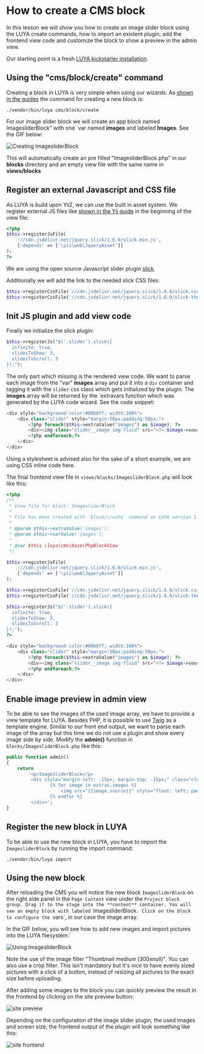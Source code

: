 # How to create a CMS block

In this lesson we will show you how to create an image slider block using the LUYA create commands, how to import an existent plugin, add the frontend view code and customize the block to show a preview in the admin view.

Our starting point is a fresh [LUYA kickstarter installation](https://luya.io/guide/install).

## Using the "cms/block/create" command
Creating a block in LUYA is very simple when using our wizards. As [shown in the guides](https://luya.io/guide/app-blocks) the command for creating a new block is:

```
./vendor/bin/luya cms/block/create
```

For our image slider block we will create an app block named ImagesliderBlock" with one `var named **images** and labeled **Images**.
See the GIF below:

![Creating ImagesliderBlock](https://raw.githubusercontent.com/luyadev/luya/master/docs/guide/img/imagesliderblock-create.gif "Creating block with commands")

This will automatically create an pre filled "ImagesliderBlock.php" in our **blocks** directory and an empty view file with the same name in **views/blocks**

## Register an external Javascript and CSS file

As LUYA is build upon Yii2, we can use the built in asset system. We register external JS files like [shown in the Yii guide](http://www.yiiframework.com/doc-2.0/guide-output-client-scripts.html#script-files) in the beginning of the view file:

```php
<?php 
$this->registerJsFile(
    '//cdn.jsdelivr.net/jquery.slick/1.6.0/slick.min.js', 
    ['depends' => ['\yii\web\JqueryAsset']]
);
?>
```

We are using the open source Javascript slider plugin [slick](http://kenwheeler.github.io/slick/).

Additionally we will add the link to the needed slick CSS files:

```php
$this->registerCssFile('//cdn.jsdelivr.net/jquery.slick/1.6.0/slick.css');
$this->registerCssFile('//cdn.jsdelivr.net/jquery.slick/1.6.0/slick-theme.css');
```

## Init JS plugin and add view code

Finally we initialize the slick plugin:

```php
$this->registerJs("$('.slider').slick({
  infinite: true,
  slidesToShow: 3,
  slidesToScroll: 3
});");
```

The only part which missing is the rendered view code. We want to parse each image from the "var" **images** array and put it into a `div` container and tagging it with the `slider` css class which gets initialized by the plugin. The **images** array will be returned by the `extravars function which was generated by the LUYA code wizard. See the code snippet:

```php
<div style="background-color:#00b0ff; width:100%">
    <div class="slider" style="margin:50px;padding:50px;">
        <?php foreach($this->extraValue("images") as $image): ?>
        <div><img class="slider__image img-fluid" src="<?= $image->source ?>" /></div>
        <?php endforeach;?>
    </div>
</div>
```

Using a stylesheet is advised also for the sake of a short example, we are using CSS inline code here.

The final frontend view file in `views/blocks/ImagesliderBlock.php` will look like this:

```php
<?php
/**
 * View file for block: ImagesliderBlock 
 *
 * File has been created with `block/create` command on LUYA version 1.0.0. 
 *
 * @param $this->extraValue('images');
 * @param $this->varValue('images');
 *
 * @var $this \luya\cms\base\PhpBlockView
 */

$this->registerJsFile(
    '//cdn.jsdelivr.net/jquery.slick/1.6.0/slick.min.js',
    ['depends' => ['\yii\web\JqueryAsset']]
);

$this->registerCssFile('//cdn.jsdelivr.net/jquery.slick/1.6.0/slick.css');
$this->registerCssFile('//cdn.jsdelivr.net/jquery.slick/1.6.0/slick-theme.css');

$this->registerJs("$('.slider').slick({
  infinite: true,
  slidesToShow: 3,
  slidesToScroll: 3
});");
?>

<div style="background-color:#00b0ff; width:100%">
    <div class="slider" style="margin:50px;padding:50px;">
        <?php foreach($this->extraValue("images") as $image): ?>
        <div><img class="slider__image img-fluid" src="<?= $image->source ?>" /></div>
        <?php endforeach;?>
    </div>
</div>
```

## Enable image preview in admin view

To be able to see the images of the used image array, we have to provide a view template for LUYA. Besides PHP, it is possible to use [Twig](https://twig.sensiolabs.org/) as a template engine. Similar to our front end output, we want to parse each image of the array but this time we do not use a plugin and show every image side by side. Modify the **admin()** function in ```blocks/ImagesliderBlock.php``` like this:

```php
public function admin()
{
    return
        '<p>ImagesliderBlock</p>
         <div style="margin-left: -15px; margin-top: -15px;" class="clearfix">
                {% for image in extras.images %}
                    <img src="{{image.source}}" style="float: left; padding-left: 15px; padding-top: 15px;" />
                {% endfor %}
         </div>';
}
```

## Register the new block in LUYA

To be able to use the new block in LUYA, you have to import the `ImagesliderBlock` by running the import command:

```
./vendor/bin/luya import
```

## Using the new block

After reloading the CMS you will notice the new block `ImagesliderBlock` on the right side panel in the `Page Content` view under the `Project block group. Drag it to the stage into the **content** container. You will see an empty block with labeled `ImagesliderBlock`. Click on the block to configure the `vars`, in our case the image array. 

In the GIF below, you will see how to add new images and import pictures into the LUYA filesystem:`

![Using ImagesliderBlock](https://raw.githubusercontent.com/luyadev/luya/master/docs/guide/img/imagesliderblock-upload.gif "Creating block with commands")

Note the use of the image filter "Thumbnail medium (300xnull)". You can also use a crop filter. This isn't mandatory but it's nice to have evenly sized pictures with a click of a button, instead of resizing all pictures to the exact size before uploading.

After adding some images to the block you can quickly preview the result in the frontend by clicking on the site preview button:

![site preview](https://raw.githubusercontent.com/luyadev/luya/master/docs/guide/img/imagesliderblock-preview.jpg "Preview site changes")

Depending on the configuration of the image slider plugin, the used images and screen size, the frontend output of the plugin will look something like this:

![site frontend](https://raw.githubusercontent.com/luyadev/luya/master/docs/guide/img/imagesliderblock-frontend.jpg "Site frontend")

